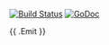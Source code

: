 [![Build Status](https://travis-ci.org/andrewstuart/vpki.svg?branch=master)](https://travis-ci.org/andrewstuart/vpki) [![GoDoc](https://godoc.org/astuart.co/vpki?status.svg)](https://godoc.org/astuart.co/vpki)

{{ .Emit }}
